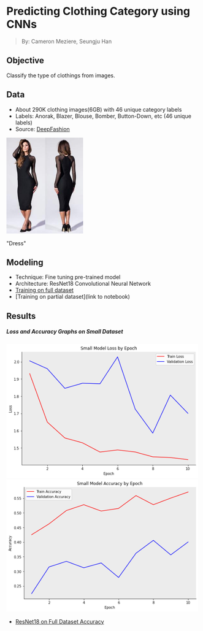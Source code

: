 # Predicting Clothing Category using CNNs
> By: Cameron Meziere, Seungju Han

## Objective
Classify the type of clothings from images.

## Data
* About 290K clothing images(6GB) with 46 unique category labels
* Labels: Anorak, Blazer, Blouse, Bomber, Button-Down, etc (46 unique labels)
* Source: [DeepFashion](http://mmlab.ie.cuhk.edu.hk/projects/DeepFashion/AttributePrediction.html)
<p align="left">
  <img src="images/dress.jpg" width="200"/>
  <div class="litext">"Dress"</div>
</p>

## Modeling
* Technique: Fine tuning pre-trained model
* Architecture: ResNet18 Convolutional Neural Network
* [Training on full dataset](https://github.com/seungjoohan/Fashion_Prediction/blob/main/resnet18_v1.ipynb)
* [Training on partial dataset](link to notebook)

## Results

##### Loss and Accuracy Graphs on Small Dataset

<p align="left">
  <img src="images/Loss_Graph.png" width="500">
  <img src="images/Acc_Graph.png" width="500">
</p>

* [ResNet18 on Full Dataset Accuracy](https://github.com/seungjoohan/Fashion_Prediction/blob/main/resnet18_v1_acc.ipynb)
